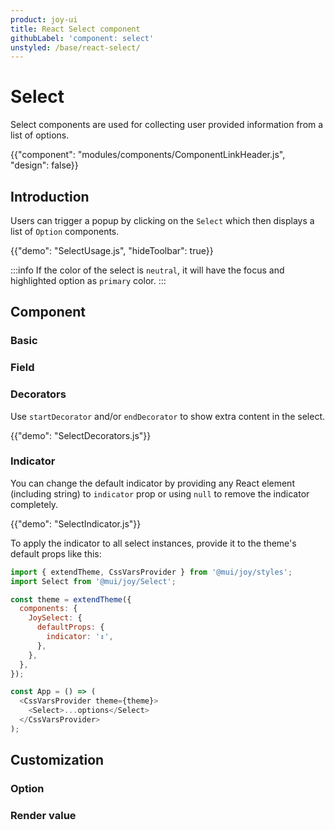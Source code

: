 ```yaml
---
product: joy-ui
title: React Select component
githubLabel: 'component: select'
unstyled: /base/react-select/
---
```


# Select

<p class="description">Select components are used for collecting user provided information from a list of options.</p>

{{"component": "modules/components/ComponentLinkHeader.js", "design": false}}

## Introduction

Users can trigger a popup by clicking on the `Select` which then displays a list of `Option` components.

{{"demo": "SelectUsage.js", "hideToolbar": true}}

:::info
If the color of the select is `neutral`, it will have the focus and highlighted option as `primary` color.
:::

## Component

### Basic

### Field

### Decorators

Use `startDecorator` and/or `endDecorator` to show extra content in the select.

{{"demo": "SelectDecorators.js"}}

### Indicator

You can change the default indicator by providing any React element (including string) to `indicator` prop or using `null` to remove the indicator completely.

{{"demo": "SelectIndicator.js"}}

To apply the indicator to all select instances, provide it to the theme's default props like this:

```js
import { extendTheme, CssVarsProvider } from '@mui/joy/styles';
import Select from '@mui/joy/Select';

const theme = extendTheme({
  components: {
    JoySelect: {
      defaultProps: {
        indicator: '↕',
      },
    },
  },
});

const App = () => (
  <CssVarsProvider theme={theme}>
    <Select>...options</Select>
  </CssVarsProvider>
);
```

## Customization

### Option

### Render value
